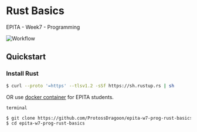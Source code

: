 # Rust Basics

EPITA - Week7 - Programming

![Workflow](https://github.com/ProtossDragoon/epita-w7-prog-rust-basics/actions/workflows/master.yaml/badge.svg)

## Quickstart

### Install Rust

```bash
$ curl --proto '=https' --tlsv1.2 -sSf https://sh.rustup.rs | sh
```

OR use [docker container](https://github.com/ProtossDragoon/epilinux) for EPITA students.


`terminal`
```bash
$ git clone https://github.com/ProtossDragoon/epita-w7-prog-rust-basics.git
$ cd epita-w7-prog-rust-basics
```
